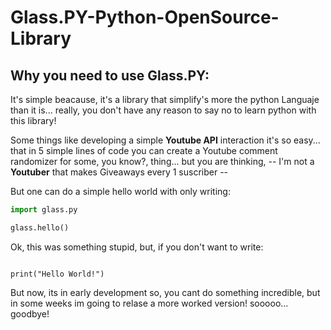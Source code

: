 # Glass.PY-Python-OpenSource-Library

## Why you need to use Glass.PY:

It's simple beacause, it's a library that simplify's more the python Languaje than it is... really, you don't have any reason to say no to learn python with this library!

Some things like developing a simple **Youtube API** interaction it's so easy... that in 5 simple lines of code you can create a Youtube comment randomizer for some, you know?, thing... but you are thinking, -- I'm not a **Youtuber** that makes Giveaways every 1 suscriber --

But one can do a simple hello world with only writing:
```python
import glass.py

glass.hello()

```

Ok, this was something stupid, but, if you don't want to write:
```

print("Hello World!")

```

But now, its in early development so, you cant do something incredible, but in some weeks im going to relase a more worked version! sooooo... goodbye!
